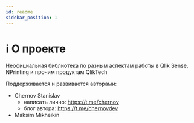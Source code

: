 ```yaml
---
id: readme
sidebar_position: 1
---
```


# ℹ️ О проекте

Неофициальная библиотека по разным аспектам работы в Qlik Sense, NPrinting и прочим продуктам QlikTech

Поддерживается и развивается авторами:
- Chernov Stanislav
  - написать лично: https://t.me/chernov
  - блог автора: https://t.me/chernovdev
- Maksim Mikheikin